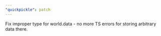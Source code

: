 ```yaml
---
"quickpickle": patch
---
```


Fix improper type for world.data - no more TS errors for storing arbitrary data there.
